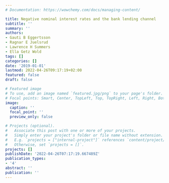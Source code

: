 ```yaml
---
# Documentation: https://wowchemy.com/docs/managing-content/

title: Negative nominal interest rates and the bank lending channel
subtitle: ''
summary: ''
authors:
- Gauti B Eggertsson
- Ragnar E Juelsrud
- Lawrence H Summers
- Ella Getz Wold
tags: []
categories: []
date: '2019-01-01'
lastmod: 2022-04-26T09:17:19+02:00
featured: false
draft: false

# Featured image
# To use, add an image named `featured.jpg/png` to your page's folder.
# Focal points: Smart, Center, TopLeft, Top, TopRight, Left, Right, BottomLeft, Bottom, BottomRight.
image:
  caption: ''
  focal_point: ''
  preview_only: false

# Projects (optional).
#   Associate this post with one or more of your projects.
#   Simply enter your project's folder or file name without extension.
#   E.g. `projects = ["internal-project"]` references `content/project/deep-learning/index.md`.
#   Otherwise, set `projects = []`.
projects: []
publishDate: '2022-04-26T07:17:19.667489Z'
publication_types:
- '4'
abstract: ''
publication: ''
---
```

